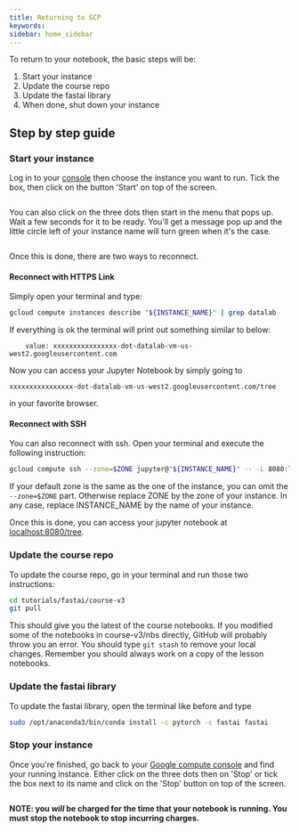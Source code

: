 ```yaml
---
title: Returning to GCP
keywords: 
sidebar: home_sidebar
---
```


To return to your notebook, the basic steps will be:

1. Start your instance
1. Update the course repo
1. Update the fastai library
1. When done, shut down your instance

## Step by step guide

### Start your instance

Log in to your [console](https://console.cloud.google.com/compute/) then choose the instance you want to run. Tick the box, then click on the button 'Start' on top of the screen.

<img alt="" src="/images/gcp/start.png" class="screenshot">

You can also click on the three dots then start in the menu that pops up. Wait a few seconds for it to be ready. You'll get a message pop up and the little circle left of your instance name will turn green when it's the case.

<img alt="" src="/images/gcp/ready.png" class="screenshot">

Once this is done, there are two ways to reconnect.

#### Reconnect with HTTPS Link

Simply open your terminal and type:

```bash
gcloud compute instances describe "${INSTANCE_NAME}" | grep datalab
```

If everything is ok the terminal will print out something similar to below:

```
    value: xxxxxxxxxxxxxxxx-dot-datalab-vm-us-west2.googleusercontent.com
```

Now you can access your Jupyter Notebook by simply going to

```
xxxxxxxxxxxxxxxx-dot-datalab-vm-us-west2.googleusercontent.com/tree
```

in your favorite browser.

#### Reconnect with SSH

You can also reconnect with ssh. Open your terminal and execute the following instruction:

```bash
gcloud compute ssh --zone=$ZONE jupyter@"${INSTANCE_NAME}" -- -L 8080:localhost:8080
```

If your default zone is the same as the one of the instance, you can omit the `--zone=$ZONE` part. Otherwise replace ZONE by the zone of your instance. In any case, replace INSTANCE_NAME by the name of your instance.

Once this is done, you can access your jupyter notebook at [localhost:8080/tree](http://localhost:8080/tree).

### Update the course repo

 To update the course repo, go in your terminal and run those two instructions:

``` bash
cd tutorials/fastai/course-v3
git pull
```

This should give you the latest of the course notebooks. If you modified some of the notebooks in course-v3/nbs directly, GitHub will probably throw you an error. You should type `git stash` to remove your local changes. Remember you should always work on a copy of the lesson notebooks.

### Update the fastai library

To update the fastai library, open the terminal like before and type
``` bash
sudo /opt/anaconda3/bin/conda install -c pytorch -c fastai fastai
```

### Stop your instance

Once you're finished, go back to your [Google compute console](https://console.cloud.google.com/computes) and find your running instance. Either click on the three dots then on 'Stop' or tick the box next to its name and click on the 'Stop' button on top of the screen.

<img alt="" src="/images/gcp/stop.png" class="screenshot">

 **NOTE: you *will* be charged for the time that your notebook is running. You must stop the notebook to stop incurring charges.**
